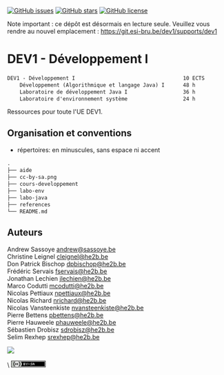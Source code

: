 [![GitHub issues](https://img.shields.io/github/issues/HEB-ESI/dev1)](https://github.com/HEB-ESI/dev1/issues)
[![GitHub stars](https://img.shields.io/github/stars/HEB-ESI/dev1)](https://github.com/HEB-ESI/dev1/stargazers)
[![GitHub license](https://img.shields.io/github/license/HEB-ESI/dev1)](https://github.com/HEB-ESI/dev1/blob/master/LICENSE)

Note important : ce dépôt est désormais en lecture seule. Veuillez vous rendre au nouvel emplacement : https://git.esi-bru.be/dev1/supports/dev1

# DEV1 - Développement I

```
DEV1 - Développement I                                   10 ECTS
    Développement (Algorithmique et langage Java) I      48 h
    Laboratoire de développement Java I                  36 h
    Laboratoire d'environnement système                  24 h
```

Ressources pour toute l'UE DEV1. 

## Organisation et conventions

- répertoires: en minuscules, sans espace ni accent


```
.
├── aide
├── cc-by-sa.png
├── cours-developpement
├── labo-env
├── labo-java
├── references
└── README.md
```





## Auteurs

Andrew Sassoye <andrew@sassoye.be>  
Christine Leignel <cleignel@he2b.be>  
Don Patrick Bischop <dpbischop@he2b.be>  
Frédéric Servais <fservais@he2b.be>  
Jonathan Lechien <jlechien@he2b.be>  
Marco Codutti <mcodutti@he2b.be>  
Nicolas Pettiaux <npettiaux@he2b.be>  
Nicolas Richard <nrichard@he2b.be>  
Nicolas Vansteenkiste <nvansteenkiste@he2b.be>  
Pierre Bettens <pbettens@he2b.be>  
Pierre Hauweele <phauweele@he2b.be>  
Sébastien Drobisz <sdrobisz@he2b.be>  
Selim Rexhep <srexhep@he2b.be>  

<a href="https://github.com/HEB-ESI/dev1/graphs/contributors">
  <img src="https://contributors-img.web.app/image?repo=HEB-ESI/dev1" />
</a>

\ ![](cc-by-sa.png)
